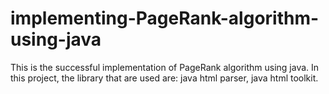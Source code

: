 # implementing-PageRank-algorithm-using-java
This is the successful implementation of PageRank algorithm using java. In this project, the library that are used are: java html parser, java html toolkit.
